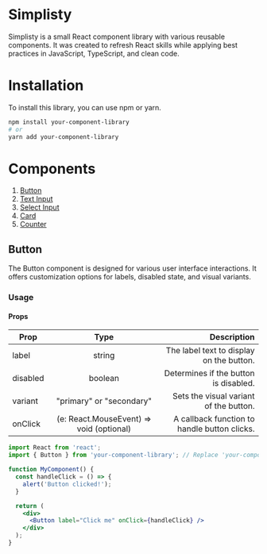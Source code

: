 # Simplisty

Simplisty is a small React component library with various reusable components. It was created to refresh React skills while applying best practices in JavaScript, TypeScript, and clean code.


# Installation

To install this library, you can use npm or yarn.

```bash
npm install your-component-library
# or
yarn add your-component-library
```

# Components

1. [Button](#button)
2. [Text Input](#input)
3. [Select Input](#select)
4. [Card](#card)
5. [Counter](#counter)

## Button

The Button component is designed for various user interface interactions. It offers customization options for labels, disabled state, and visual variants.



### Usage

#### Props

|Prop	|Type	|Description
|----------|:-------------:|------:|
|label	|string	|The label text to display on the button.
|disabled	|boolean	|Determines if the button is disabled.
|variant	|"primary" or "secondary"	|Sets the visual variant of the button.
|onClick	|(e: React.MouseEvent) => void (optional)	|A callback function to handle button clicks.


```jsx
import React from 'react';
import { Button } from 'your-component-library'; // Replace 'your-component-library' with the correct import path.

function MyComponent() {
  const handleClick = () => {
    alert('Button clicked!');
  }

  return (
    <div>
      <Button label="Click me" onClick={handleClick} />
    </div>
  );
}
```
